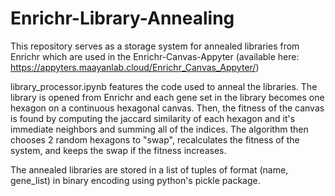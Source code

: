 # Enrichr-Library-Annealing

This repository serves as a storage system for annealed libraries from Enrichr which are used in the Enrichr-Canvas-Appyter (available here: https://appyters.maayanlab.cloud/Enrichr_Canvas_Appyter/)

library_processor.ipynb features the code used to anneal the libraries. The library is opened from Enrichr and each gene set in the library becomes one hexagon on a continuous hexagonal canvas. Then, the fitness of the canvas is found by computing the jaccard similarity of each hexagon and it's immediate neighbors and summing all of the indices. The algorithm then chooses 2 random hexagons to "swap", recalculates the fitness of the system, and keeps the swap if the fitness increases.

The annealed libraries are stored in a list of tuples of format (name, gene_list) in binary encoding using python's pickle package.
